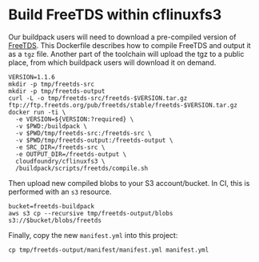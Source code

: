 # Build FreeTDS within cflinuxfs3

Our buildpack users will need to download a pre-compiled version of [FreeTDS](https://www.freetds.org/). This Dockerfile describes how to compile FreeTDS and output it as a `tgz` file. Another part of the toolchain will upload the tgz to a public place, from which buildpack users will download it on demand.

```plain
VERSION=1.1.6
mkdir -p tmp/freetds-src
mkdir -p tmp/freetds-output
curl -L -o tmp/freetds-src/freetds-$VERSION.tar.gz ftp://ftp.freetds.org/pub/freetds/stable/freetds-$VERSION.tar.gz
docker run -ti \
  -e VERSION=${VERSION:?required} \
  -v $PWD:/buildpack \
  -v $PWD/tmp/freetds-src:/freetds-src \
  -v $PWD/tmp/freetds-output:/freetds-output \
  -e SRC_DIR=/freetds-src \
  -e OUTPUT_DIR=/freetds-output \
  cloudfoundry/cflinuxfs3 \
  /buildpack/scripts/freetds/compile.sh
```

Then upload new compiled blobs to your S3 account/bucket. In CI, this is performed with an `s3` resource.

```plain
bucket=freetds-buildpack
aws s3 cp --recursive tmp/freetds-output/blobs s3://$bucket/blobs/freetds
```

Finally, copy the new `manifest.yml` into this project:

```plain
cp tmp/freetds-output/manifest/manifest.yml manifest.yml
```